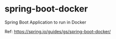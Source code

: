# spring-boot-docker

Spring Boot Application to run in Docker

Ref: https://spring.io/guides/gs/spring-boot-docker/


